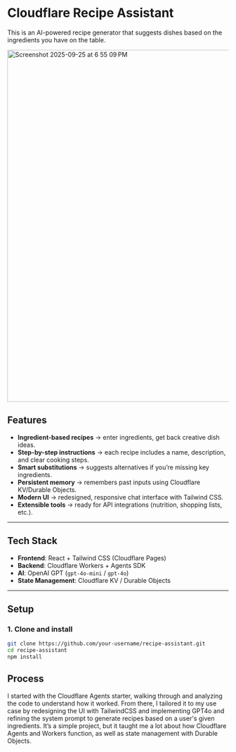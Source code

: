# Cloudflare Recipe Assistant

This is an AI-powered recipe generator that suggests dishes based on the ingredients you have on the table.  

<img width="1470" height="799" alt="Screenshot 2025-09-25 at 6 55 09 PM" src="https://github.com/user-attachments/assets/6dae729b-16dc-47ab-b1b3-69b25c86b641" />

## Features

- **Ingredient-based recipes** → enter ingredients, get back creative dish ideas.
- **Step-by-step instructions** → each recipe includes a name, description, and clear cooking steps.
- **Smart substitutions** → suggests alternatives if you’re missing key ingredients.
- **Persistent memory** → remembers past inputs using Cloudflare KV/Durable Objects.
- **Modern UI** → redesigned, responsive chat interface with Tailwind CSS.
- **Extensible tools** → ready for API integrations (nutrition, shopping lists, etc.).

---

## Tech Stack

- **Frontend**: React + Tailwind CSS (Cloudflare Pages)
- **Backend**: Cloudflare Workers + Agents SDK
- **AI**: OpenAI GPT (`gpt-4o-mini` / `gpt-4o`)
- **State Management**: Cloudflare KV / Durable Objects

---

## Setup

### 1. Clone and install

```bash
git clone https://github.com/your-username/recipe-assistant.git
cd recipe-assistant
npm install
```

## Process

I started with the Cloudflare Agents starter, walking through and analyzing the code to understand how it worked. From there, I tailored it to my use case by redesigning the UI with TailwindCSS and implementing GPT4o and refining the system prompt to generate recipes based on a user's given ingredients. It’s a simple project, but it taught me a lot about how Cloudflare Agents and Workers function, as well as state management with Durable Objects.
